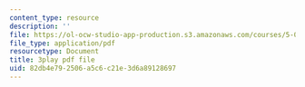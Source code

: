 ```yaml
---
content_type: resource
description: ''
file: https://ol-ocw-studio-app-production.s3.amazonaws.com/courses/5-08j-biological-chemistry-ii-spring-2016/82db4e792506a5c6c21e3d6a89128697_G0pi_kU22lQ.pdf
file_type: application/pdf
resourcetype: Document
title: 3play pdf file
uid: 82db4e79-2506-a5c6-c21e-3d6a89128697
---
```

